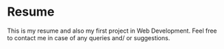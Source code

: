 # Resume
This is my resume and also my first project in Web Development. Feel free to contact me in case of any queries and/ or suggestions.
